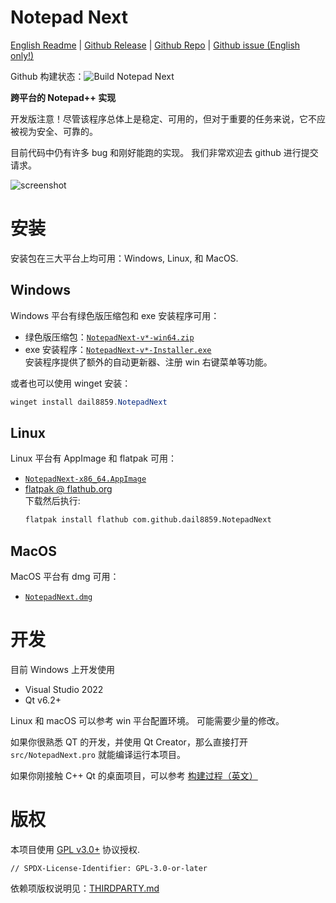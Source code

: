 # Notepad Next

[English Readme](README.md) | [Github Release][github-download] | [Github Repo][github-repo] | [Github issue (English only!)][github-issue]

[github-download]: https://github.com/dail8859/NotepadNext/releases/latest
[github-repo]: https://github.com/dail8859/NotepadNext
[github-issue]: https://github.com/dail8859/NotepadNext/issues?q=is%3Aissue+is%3Aopen+sort%3Aupdated-desc

Github 构建状态：![Build Notepad Next](https://github.com/dail8859/NotepadNext/workflows/Build%20Notepad%20Next/badge.svg)

**跨平台的 Notepad++ 实现**

开发版注意！尽管该程序总体上是稳定、可用的，但对于重要的任务来说，它不应被视为安全、可靠的。

目前代码中仍有许多 bug 和刚好能跑的实现。
我们非常欢迎去 github 进行提交请求。

![screenshot](/doc/screenshot.png)


# 安装

安装包在三大平台上均可用：Windows, Linux, 和 MacOS.

## Windows

Windows 平台有绿色版压缩包和 exe 安装程序可用：
- 绿色版压缩包：[`NotepadNext-v*-win64.zip`](https://gitee.com/woclass/NotepadNext/releases/latest)
- exe 安装程序：[`NotepadNext-v*-Installer.exe`](https://gitee.com/woclass/NotepadNext/releases/latest)  
    安装程序提供了额外的自动更新器、注册 win 右键菜单等功能。

或者也可以使用 winget 安装：
```powershell
winget install dail8859.NotepadNext
```

## Linux
Linux 平台有 AppImage 和 flatpak 可用：
- [`NotepadNext-x86_64.AppImage`](https://gitee.com/woclass/NotepadNext/releases/latest)
- [flatpak @ flathub.org](https://flathub.org/apps/details/com.github.dail8859.NotepadNext)  
    下载然后执行:
    ```bash
    flatpak install flathub com.github.dail8859.NotepadNext
    ```

## MacOS
MacOS 平台有 dmg 可用：
- [`NotepadNext.dmg`](https://gitee.com/woclass/NotepadNext/releases/latest)


# 开发
目前 Windows 上开发使用
- Visual Studio 2022 
- Qt v6.2+

Linux 和 macOS 可以参考 win 平台配置环境。
可能需要少量的修改。

如果你很熟悉 QT 的开发，并使用 Qt Creator，那么直接打开 `src/NotepadNext.pro` 就能编译运行本项目。

如果你刚接触 C++ Qt 的桌面项目，可以参考 [构建过程（英文）](/doc/Building.md)


# 版权
本项目使用 [GPL v3.0+](LICENSE) 协议授权.
```
// SPDX-License-Identifier: GPL-3.0-or-later
```

依赖项版权说明见：[THIRDPARTY.md](THIRDPARTY.md)

